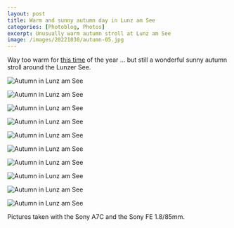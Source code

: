 ```yaml
---
layout: post
title: Warm and sunny autumn day in Lunz am See
categories: [Photoblog, Photos]
excerpt: Unusually warm autumn stroll at Lunz am See
image: /images/20221030/autumn-05.jpg
---
```


Way too warm for [this time](../autumn) of the year ... but still a wonderful sunny autumn stroll around the Lunzer See.

![Autumn in Lunz am See](../images/20221030/autumn-01.jpg)

![Autumn in Lunz am See](../images/20221030/autumn-02.jpg)

![Autumn in Lunz am See](../images/20221030/autumn-03.jpg)

![Autumn in Lunz am See](../images/20221030/autumn-04.jpg)

![Autumn in Lunz am See](../images/20221030/autumn-05.jpg)

![Autumn in Lunz am See](../images/20221030/autumn-06.jpg)

![Autumn in Lunz am See](../images/20221030/autumn-07.jpg)

![Autumn in Lunz am See](../images/20221030/autumn-08.jpg)

![Autumn in Lunz am See](../images/20221030/autumn-09.jpg)

![Autumn in Lunz am See](../images/20221030/autumn-10.jpg)


Pictures taken with the Sony A7C and the Sony FE 1.8/85mm.
